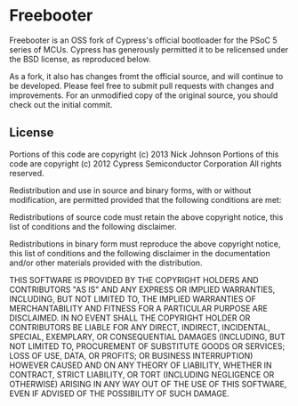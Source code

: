 # Freebooter

Freebooter is an OSS fork of Cypress's official bootloader for the PSoC 5 series of MCUs. Cypress has generously permitted it to be relicensed under the BSD license, as reproduced below.

As a fork, it also has changes fromt the official source, and will continue to be developed. Please feel free to submit pull requests with changes and improvements. For an unmodified copy of the original source, you should check out the initial commit.

## License

Portions of this code are copyright (c) 2013 Nick Johnson
Portions of this code are copyright (c) 2012 Cypress Semiconductor Corporation
All rights reserved.

Redistribution and use in source and binary forms, with or without modification, are permitted provided that the following conditions are met:

Redistributions of source code must retain the above copyright notice, this list of conditions and the following disclaimer.

Redistributions in binary form must reproduce the above copyright notice, this list of conditions and the following disclaimer in the documentation and/or other materials provided with the distribution.

THIS SOFTWARE IS PROVIDED BY THE COPYRIGHT HOLDERS AND CONTRIBUTORS "AS IS" AND ANY EXPRESS OR IMPLIED WARRANTIES, INCLUDING, BUT NOT LIMITED TO, THE IMPLIED WARRANTIES OF MERCHANTABILITY AND FITNESS FOR A PARTICULAR PURPOSE ARE DISCLAIMED. IN NO EVENT SHALL THE COPYRIGHT HOLDER OR CONTRIBUTORS BE LIABLE FOR ANY DIRECT, INDIRECT, INCIDENTAL, SPECIAL, EXEMPLARY, OR CONSEQUENTIAL DAMAGES (INCLUDING, BUT NOT LIMITED TO, PROCUREMENT OF SUBSTITUTE GOODS OR SERVICES; LOSS OF USE, DATA, OR PROFITS; OR BUSINESS INTERRUPTION) HOWEVER CAUSED AND ON ANY THEORY OF LIABILITY, WHETHER IN CONTRACT, STRICT LIABILITY, OR TORT (INCLUDING NEGLIGENCE OR OTHERWISE) ARISING IN ANY WAY OUT OF THE USE OF THIS SOFTWARE, EVEN IF ADVISED OF THE POSSIBILITY OF SUCH DAMAGE.